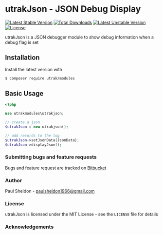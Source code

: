 # utrakJson - JSON Debug Display

[![Latest Stable Version](https://poser.pugx.org/utrak/modules/v/stable)](https://packagist.org/packages/utrak/modules)
[![Total Downloads](https://poser.pugx.org/utrak/modules/downloads)](https://packagist.org/packages/utrak/modules)
[![Latest Unstable Version](https://poser.pugx.org/utrak/modules/v/unstable)](https://packagist.org/packages/utrak/modules)
[![License](https://poser.pugx.org/utrak/modules/license)](https://packagist.org/packages/utrak/modules)


utrakJson is a JSON debugger module to show debug information when a debug flag is set

## Installation

Install the latest version with

```bash
$ composer require utrak/modules
```

## Basic Usage

```php
<?php

use utrakmodules\utrakjson;

// create a json 
$utrakJson = new utrakjson();

// add records to the log
$utrakJson->setJsonData(JsonData);
$utrakJson->displayJson();

```


### Submitting bugs and feature requests

Bugs and feature request are tracked on [Bitbucket](https://bitbucket.org/paulsheldon1966/utrak-modules/issues)


### Author

Paul Sheldon - <paulsheldon1966@gmail.com> <br />

### License

utrakJson is licensed under the MIT License - see the `LICENSE` file for details

### Acknowledgements

